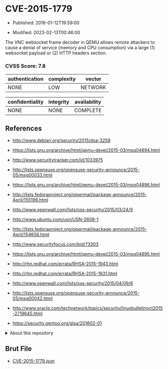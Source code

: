 # CVE-2015-1779

- Published: 2016-01-12T19:59:00

- Modified: 2023-02-13T00:46:00

The VNC websocket frame decoder in QEMU allows remote attackers to cause a denial of service (memory and CPU consumption) via a large (1) websocket payload or (2) HTTP headers section.

### CVSS Score: **7.8**

| authentication | complexity | vector |
| --- | --- | --- |
| NONE | LOW | NETWORK |

| confidentiality | integrity | availability |
| --- | --- | --- |
| NONE | NONE | COMPLETE |

## References

* http://www.debian.org/security/2015/dsa-3259

* https://lists.gnu.org/archive/html/qemu-devel/2015-03/msg04894.html

* http://www.securitytracker.com/id/1033975

* http://lists.opensuse.org/opensuse-security-announce/2015-05/msg00033.html

* https://lists.gnu.org/archive/html/qemu-devel/2015-03/msg04896.html

* http://lists.fedoraproject.org/pipermail/package-announce/2015-April/155196.html

* http://www.openwall.com/lists/oss-security/2015/03/24/9

* http://www.ubuntu.com/usn/USN-2608-1

* http://lists.fedoraproject.org/pipermail/package-announce/2015-April/154656.html

* http://www.securityfocus.com/bid/73303

* https://lists.gnu.org/archive/html/qemu-devel/2015-03/msg04895.html

* http://rhn.redhat.com/errata/RHSA-2015-1943.html

* http://rhn.redhat.com/errata/RHSA-2015-1931.html

* http://www.openwall.com/lists/oss-security/2015/04/09/6

* http://lists.opensuse.org/opensuse-security-announce/2015-05/msg00042.html

* http://www.oracle.com/technetwork/topics/security/linuxbulletinoct2015-2719645.html

* https://security.gentoo.org/glsa/201602-01

<details>
<summary>About this repository</summary> 

  This repository is part of the project [Live Hack CVE](https://github.com/Live-Hack-CVE). Main website can be found [www.live-hack.org](https://www.live-hack.org) 
  
  Made by [Sn0wAlice](https://github.com/Sn0wAlice) for the people that care about security and need to have a feed of the latest CVEs. Hope you enjoy it, don't forget to star the repo and follow me on [Twitter](https://twitter.com/Sn0wAlice) and [Github](https://github.com/Sn0wAlice). And that is my [personnal website](https://www.alice-snow.me/)

  - [Home Page](https://github.com/Live-Hack-CVE)
  - [Framework](https://github.com/Live-Hack-CVE/cve-framework)
  - [CVE database](https://github.com/Live-Hack-CVE/full_database)
  - [Changelog](https://github.com/Live-Hack-CVE/Changelog)
</details>

## Brut File

* [CVE-2015-1779.json](https://raw.githubusercontent.com/Live-Hack-CVE/full_database/main/cves/2015/CVE-2015-1779.json)

